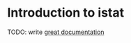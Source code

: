 # Introduction to istat

TODO: write [great documentation](http://jacobian.org/writing/what-to-write/)
